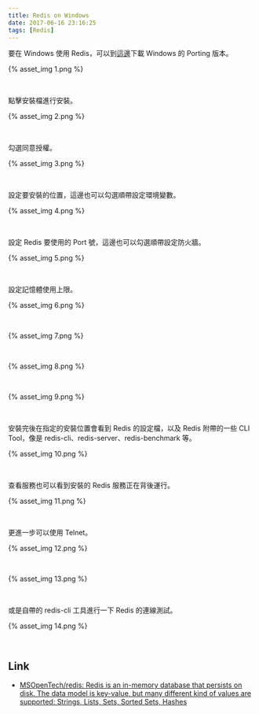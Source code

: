 ```yaml
---
title: Redis on Windows
date: 2017-06-16 23:16:25
tags: [Redis]
---
```


要在 Windows 使用 Redis，可以到[這邊](https://github.com/MSOpenTech/redis)下載 Windows 的 Porting 版本。  

<!-- More -->

{% asset_img 1.png %}

<br/>


點擊安裝檔進行安裝。  

{% asset_img 2.png %}

<br/>


勾選同意授權。  

{% asset_img 3.png %}

<br/>


設定要安裝的位置，這邊也可以勾選順帶設定環境變數。  

{% asset_img 4.png %}

<br/>


設定 Redis 要使用的 Port 號，這邊也可以勾選順帶設定防火牆。  

{% asset_img 5.png %}

<br/>


設定記憶體使用上限。  

{% asset_img 6.png %}

<br/>


{% asset_img 7.png %}

<br/>


{% asset_img 8.png %}

<br/>


{% asset_img 9.png %}

<br/>


安裝完後在指定的安裝位置會看到 Redis 的設定檔，以及 Redis 附帶的一些 CLI Tool，像是 redis-cli、redis-server、redis-benchmark 等。  

{% asset_img 10.png %}

<br/>


查看服務也可以看到安裝的 Redis 服務正在背後運行。  

{% asset_img 11.png %}

<br/>


更進一步可以使用 Telnet。

{% asset_img 12.png %}

<br/>


{% asset_img 13.png %}

<br/>


或是自帶的 redis-cli 工具進行一下 Redis 的連線測試。  

{% asset_img 14.png %}

<br/>


Link
----
* [MSOpenTech/redis: Redis is an in-memory database that persists on disk. The data model is key-value, but many different kind of values are supported: Strings, Lists, Sets, Sorted Sets, Hashes](https://github.com/MSOpenTech/redis)
